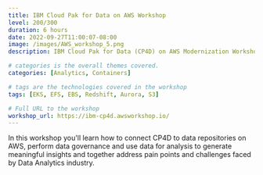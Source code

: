 ```yaml
---
title: IBM Cloud Pak for Data on AWS Workshop  
level: 200/300
duration: 6 hours
date: 2022-09-27T11:00:07-08:00
image: /images/AWS_workshop_5.png
description: IBM Cloud Pak for Data (CP4D) on AWS Modernization Workshop provides a hands-on guided learning experience, focused on CP4D capabilities and integrations with AWS Services.

# categories is the overall themes covered.
categories: [Analytics, Containers]

# tags are the technologies covered in the workshop
tags: [EKS, EFS, EBS, Redshift, Aurora, S3]

# Full URL to the workshop
workshop_url: https://ibm-cp4d.awsworkshop.io/
---
```

In this workshop you'll learn how to connect CP4D to data repositories on AWS, perform data governance and use data for analysis to generate meaningful insights and together address pain points and challenges faced by Data Analytics industry.
